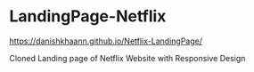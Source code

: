 # LandingPage-Netflix

https://danishkhaann.github.io/Netflix-LandingPage/

Cloned Landing page of Netflix Website with Responsive Design
